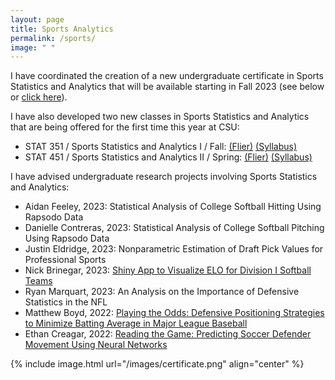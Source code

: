 ```yaml
---
layout: page
title: Sports Analytics
permalink: /sports/
image: " "
---
```


I have coordinated the creation of a new undergraduate certificate in Sports Statistics and Analytics that will be available starting in Fall 2023 (see below or <a href="/images/certificate.png">click here</a>).

I have also developed two new classes in Sports Statistics and Analytics that are being offered for the first time this year at CSU:<br>
<ul style="list-style-type:disc">
<li>STAT 351 / Sports Statistics and Analytics I / Fall: <a href="../sports1-flier.pdf">(Flier)</a> <a href="../stat351-syllabus.pdf">(Syllabus)</a></li>
    <li>STAT 451 / Sports Statistics and Analytics II / Spring: <a href="../sports2-flier.pdf">(Flier)</a> <a href="../stat451-syllabus.pdf">(Syllabus)</a></li>
</ul>

I have advised undergraduate research projects involving Sports Statistics and Analytics:
- Aidan Feeley, 2023: Statistical Analysis of College Softball Hitting Using Rapsodo Data
- Danielle Contreras, 2023: Statistical Analysis of College Softball Pitching Using Rapsodo Data
- Justin Eldridge, 2023: Nonparametric Estimation of Draft Pick Values for Professional Sports
- Nick Brinegar, 2023: <a href="https://csu-statistics.shinyapps.io/D1_SoftBall_Elo/">Shiny App to Visualize ELO for Division I Softball Teams</a>
- Ryan Marquart, 2023: 
An Analysis on the Importance of Defensive Statistics in the NFL
- Matthew Boyd, 2022: 
<a href="boyd-baseball-shifting.pdf">Playing the Odds: Defensive Positioning Strategies to Minimize Batting Average in Major League Baseball</a>
- Ethan Creagar, 2022: 
<a href="creagar-soccer-tracking.pdf">Reading the Game: Predicting Soccer Defender Movement Using Neural Networks</a>

{% include image.html url="/images/certificate.png" align="center" %}

